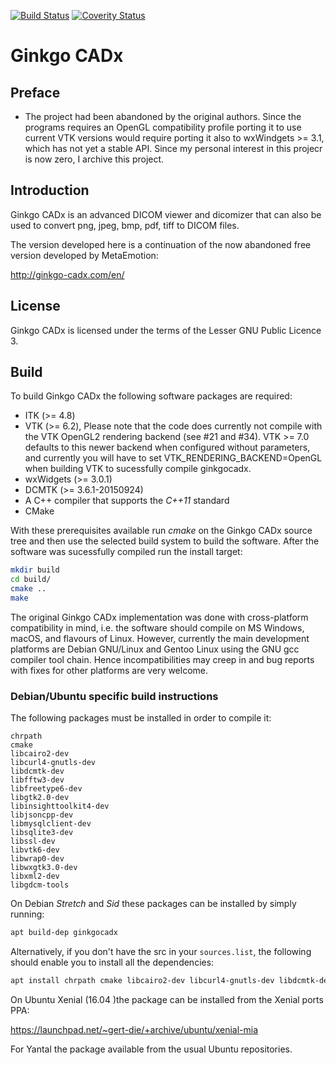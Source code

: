 [![Build Status](https://travis-ci.org/gerddie/ginkgocadx.svg?branch=master)](https://travis-ci.org/gerddie/ginkgocadx)
[![Coverity Status](https://scan.coverity.com/projects/8214/badge.svg)](https://scan.coverity.com/projects/ginkgocadx)

# Ginkgo CADx #



## Preface ##

* The project had been abandoned by the original authors. Since the programs requires an OpenGL compatibility profile porting it to use current VTK versions would require porting it also to wxWindgets >= 3.1, which has not yet a stable API. Since my personal interest in this projecr is now zero, I archive this project.

## Introduction ##

Ginkgo CADx is an advanced DICOM viewer and dicomizer that can
also be used to convert png, jpeg, bmp, pdf, tiff to DICOM files.

The version developed here is a continuation of the now abandoned
free version developed by MetaEmotion:

http://ginkgo-cadx.com/en/


## License ##

Ginkgo CADx is licensed under the terms of the Lesser GNU Public
Licence 3.

## Build ##

To build Ginkgo CADx the following software packages are required:

* ITK (>= 4.8)
* VTK (>= 6.2), Please note that the code does currently not compile with the
  VTK OpenGL2 rendering backend (see #21 and #34). VTK >= 7.0 defaults to
  this newer backend when configured without parameters, and currently
  you will have to set VTK_RENDERING_BACKEND=OpenGL when building VTK to
  sucessfully compile ginkgocadx.
* wxWidgets (>= 3.0.1)
* DCMTK (>= 3.6.1-20150924)
* A C++ compiler that supports the *C++11* standard
* CMake

With these prerequisites available run *cmake* on the Ginkgo CADx
source tree and then use the selected build system to build the software.
After the software was sucessfully compiled run the install target:
```bash
mkdir build
cd build/
cmake ..
make
```

The original Ginkgo CADx implementation was done with cross-platform
compatibility in mind, i.e. the software should compile on MS Windows,
macOS, and flavours of Linux. However, currently the main development
platforms are Debian GNU/Linux and Gentoo Linux using the GNU gcc compiler
tool chain. Hence incompatibilities may creep in and bug reports with fixes
for other platforms are very welcome.


### Debian/Ubuntu specific build instructions ###

The following packages must be installed in order to compile it:

    chrpath
    cmake
    libcairo2-dev
    libcurl4-gnutls-dev
    libdcmtk-dev
    libfftw3-dev
    libfreetype6-dev
    libgtk2.0-dev
    libinsighttoolkit4-dev
    libjsoncpp-dev
    libmysqlclient-dev
    libsqlite3-dev
    libssl-dev
    libvtk6-dev
    libwrap0-dev
    libwxgtk3.0-dev
    libxml2-dev
    libgdcm-tools

On Debian *Stretch* and *Sid* these packages can be installed by simply running:
```bash
apt build-dep ginkgocadx
```

Alternatively, if you don't have the src in your `sources.list`, the following
should enable you to install all the dependencies:
```bash
apt install chrpath cmake libcairo2-dev libcurl4-gnutls-dev libdcmtk-dev libfftw3-dev libfreetype6-dev libgtk2.0-dev libinsighttoolkit4-dev libjsoncpp-dev libmysqlclient-dev libsqlite3-dev libssl-dev libvtk6-dev libwrap0-dev libwxgtk3.0-dev libxml2-dev libgdcm-tools
```

On Ubuntu Xenial (16.04 )the package can be installed from the Xenial ports PPA:

   https://launchpad.net/~gert-die/+archive/ubuntu/xenial-mia

For Yantal the package available from the usual Ubuntu repositories.


